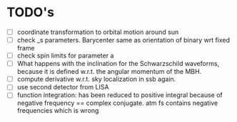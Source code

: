 # TODO's

- [ ] coordinate transformation to orbital motion around sun
- [ ] check _s parameters. Barycenter same as orientation of binary wrt fixed frame
- [ ] check spin limits for parameter a
- [ ] What happens with the inclination for the Schwarzschild waveforms, because it is defined w.r.t. the angular momentum of the MBH.
- [ ] compute derivative w.r.t. sky localization in ssb again.
- [ ] use second detector from LISA
- [ ] function integration: has been reduced to positive integral because of negative frequency == complex conjugate. atm fs contains negative frequencies which is wrong